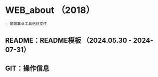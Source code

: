 <!--
 * @Descripttion: Sustainable
 * @version: 1.0.0
 * @Author: Kenny
 * @Date: 2018-11-10 10:42:05
 * @LastEditors: ~
 * @LastEditTime: 2024-08-02 22:43:09
-->

# WEB_about （2018）

```bash
- 前端事业工具信息文件
```

## README：README模板 （2024.05.30 - 2024-07-31）

## GIT：操作信息
